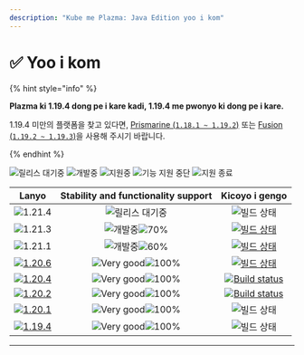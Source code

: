 ```yaml
---
description: "Kube me Plazma: Java Edition yoo i kom"
---
```


# ✅ Yoo i kom

{% hint style="info" %}

**Plazma ki 1.19.4 dong pe i kare kadi, 1.19.4 me pwonyo ki dong pe i kare.**

1.19.4 미만의 플랫폼을 찾고 있다면, [Prismarine (`1.18.1 ~ 1.19.2`)](https://github.com/PrismarineTeam/Prismarine) 또는 [Fusion (`1.19.2 ~ 1.19.3`)](https://github.com/RuinedTechnologyUnify/Fusion)을 사용해 주시기 바랍니다.

{% endhint %}

[wtr]: https://badge.plazmamc.org/0/릴리스%20대기중
[idv]: https://badge.plazmamc.org/1/개발중
[atv]: https://badge.plazmamc.org/2/지원중
[fse]: https://badge.plazmamc.org/6/기능%20지원%20중단
[eol]: https://badge.plazmamc.org/4/지원%20종료
[ukn]: https://badge.plazmamc.org/0/Information%20missing
[vgd]: https://badge.plazmamc.org/2/매우%20좋음
[mid]: https://badge.plazmamc.org/6/보통
[100]: https://badge.plazmamc.org/percent/100

![릴리스 대기중][wtr] ![개발중][idv] ![지원중][atv] ![기능 지원 중단][fse] ![지원 종료][eol]

|                                       Lanyo                                       |            Stability and functionality support           |                                             Kicoyo i gengo                                            |
| :-------------------------------------------------------------------------------: | :------------------------------------------------------: | :---------------------------------------------------------------------------------------------------: |
|                   ![1.21.4](https://badge.plazmamc.org/0/1.21.4)                  |                      ![릴리스 대기중][wtr]                     |                                             ![빌드 상태][ukn]                                             |
|                   ![1.21.3](https://badge.plazmamc.org/1/1.21.3)                  | ![개발중][idv]![70%](https://badge.plazmamc.org/percent/70) |     [![빌드 상태](https://build.plazmamc.org/1.21.3)](https://build.plazmamc.org/1.21.3?redirect=true)    |
|                   ![1.21.1](https://badge.plazmamc.org/6/1.21.1)                  | ![개발중][idv]![60%](https://badge.plazmamc.org/percent/60) |     [![빌드 상태](https://build.plazmamc.org/1.21.1)](https://build.plazmamc.org/1.21.1?redirect=true)    |
| [![1.20.6](https://badge.plazmamc.org/2/1.20.6)](https://git.plazmamc.org/1.20.6) |               ![Very good][vgd]![100%][100]              |     [![빌드 상태](https://build.plazmamc.org/1.20.6)](https://build.plazmamc.org/1.20.6?redirect=true)    |
| [![1.20.4](https://badge.plazmamc.org/6/1.20.4)](https://git.plazmamc.org/1.20.4) |               ![Very good][vgd]![100%][100]              | [![Build status](https://build.plazmamc.org/1.20.4)](https://build.plazmamc.org/1.20.4?redirect=true) |
| [![1.20.2](https://badge.plazmamc.org/4/1.20.2)](https://git.plazmamc.org/1.20.2) |               ![Very good][vgd]![100%][100]              | [![Build status](https://build.plazmamc.org/1.20.2)](https://build.plazmamc.org/1.20.2?redirect=true) |
| [![1.20.1](https://badge.plazmamc.org/4/1.20.1)](https://git.plazmamc.org/1.20.1) |               ![Very good][vgd]![100%][100]              |                                             ![빌드 상태][ukn]                                             |
| [![1.19.4](https://badge.plazmamc.org/4/1.19.4)](https://git.plazmamc.org/1.19.4) |               ![Very good][vgd]![100%][100]              |                                             ![빌드 상태][ukn]                                             |

***
